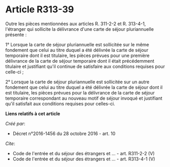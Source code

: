 # Article R313-39

Outre les pièces mentionnées aux articles R. 311-2-2 et R. 313-4-1, l'étranger qui sollicite la délivrance d'une carte de
séjour pluriannuelle présente : 

1° Lorsque la carte de séjour pluriannuelle est sollicitée sur le même fondement que celui au titre duquel a été délivrée la
carte de séjour temporaire dont il est titulaire, les pièces prévues pour une première délivrance de la carte de séjour
temporaire dont il était précédemment titulaire et justifiant qu'il continue de satisfaire aux conditions requises pour
celle-ci ; 

2° Lorsque la carte de séjour pluriannuelle est sollicitée sur un autre fondement que celui au titre duquel a été délivrée la
carte de séjour dont il est titulaire, les pièces prévues pour la délivrance de la carte de séjour temporaire correspondant
au nouveau motif de séjour invoqué et justifiant qu'il satisfait aux conditions requises pour celles-ci.

**Liens relatifs à cet article**

_Créé par_:

  - Décret n°2016-1456 du 28 octobre 2016 - art. 10

_Cite_:

  - Code de l'entrée et du séjour des étrangers et ... - art. R311-2-2 (V)
  - Code de l'entrée et du séjour des étrangers et ... - art. R313-4-1 (V)
